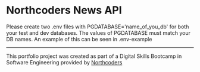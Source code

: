 # Northcoders News API

Please create two .env files with PGDATABASE='name_of_you_db' for both your test and dev databases. The values of PGDATABASE must match your DB names. An example of this can be seen in .env-example


--- 

This portfolio project was created as part of a Digital Skills Bootcamp in Software Engineering provided by [Northcoders](https://northcoders.com/)
